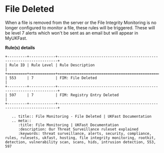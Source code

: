 # File Deleted

When a file is removed from the server or the File Integrity Monitoring is no longer configured to monitor a file, these rules will be triggered. These will be level 7 alerts which won't be sent as an email but will appear in MyUKFast.


**Rule(s) details**

```eval_rst
+---------+------------+----------------------------------------------------------------------+
| Rule ID | Rule Level | Rule Description                                                     |
+=========+============+======================================================================+
| 553     | 7          | FIM: File Deleted                                                    |
+---------+------------+----------------------------------------------------------------------+
| 597     | 7          | FIM: Registry Entry Deleted                                          |
+---------+------------+----------------------------------------------------------------------+
```

```eval_rst
   .. title:: File Monitoring - File Deleted | UKFast Documentation
   .. meta::
      :title: File Monitoring | UKFast Documentation
      :description: Our Threat Surveillance ruleset explained
      :keywords: threat surveillance, alerts, security, compliance, rules, rulesets, ukfast, hosting, file integrity monitoring, rootkit, detection, vulnerability scan, scans, hids, intrusion detection, 553, 597
```